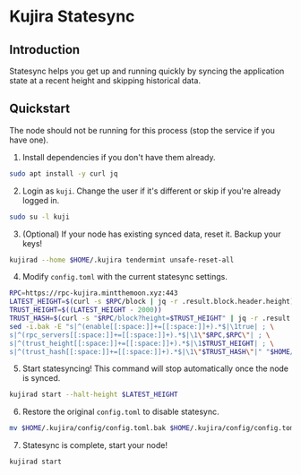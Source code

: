 # Kujira Statesync

## Introduction
Statesync helps you get up and running quickly by syncing the application state at a recent height and skipping historical data.

## Quickstart
The node should not be running for this process (stop the service if you have one).

1. Install dependencies if you don't have them already.
```bash
sudo apt install -y curl jq
```
2. Login as `kuji`. Change the user if it's different or skip if you're already logged in.
```bash
sudo su -l kuji
```
3. (Optional) If your node has existing synced data, reset it. Backup your keys!
```bash
kujirad --home $HOME/.kujira tendermint unsafe-reset-all
```
4. Modify `config.toml` with the current statesync settings.
```bash
RPC=https://rpc-kujira.mintthemoon.xyz:443
LATEST_HEIGHT=$(curl -s $RPC/block | jq -r .result.block.header.height)
TRUST_HEIGHT=$((LATEST_HEIGHT - 2000))
TRUST_HASH=$(curl -s "$RPC/block?height=$TRUST_HEIGHT" | jq -r .result.block_id.hash)
sed -i.bak -E "s|^(enable[[:space:]]+=[[:space:]]+).*$|\1true| ; \
s|^(rpc_servers[[:space:]]+=[[:space:]]+).*$|\1\"$RPC,$RPC\"| ; \
s|^(trust_height[[:space:]]+=[[:space:]]+).*$|\1$TRUST_HEIGHT| ; \
s|^(trust_hash[[:space:]]+=[[:space:]]+).*$|\1\"$TRUST_HASH\"|" "$HOME/.kujira/config/config.toml"
```
5. Start statesyncing! This command will stop automatically once the node is synced.
```bash
kujirad start --halt-height $LATEST_HEIGHT
```
6. Restore the original `config.toml` to disable statesync.
```bash
mv $HOME/.kujira/config/config.toml.bak $HOME/.kujira/config/config.toml
```
7. Statesync is complete, start your node!
```bash
kujirad start
```